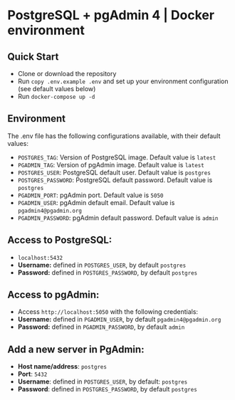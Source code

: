 # PostgreSQL + pgAdmin 4 | Docker environment


## Quick Start
* Clone or download the repository
* Run `copy .env.example .env` and set up your environment configuration (see default values below)
* Run `docker-compose up -d`


## Environment
The .env file has the following configurations available, with their default values:
* `POSTGRES_TAG`: Version of PostgreSQL image. Default value is `latest`
* `PGADMIN_TAG`: Version of pgAdmin image. Default value is `latest`
* `POSTGRES_USER`: PostgreSQL default user. Default value is `postgres`
* `POSTGRES_PASSWORD`: PostgreSQL default password. Default value is `postgres`
* `PGADMIN_PORT`: pgAdmin port. Default value is `5050`
* `PGADMIN_USER`: pgAdmin default email. Default value is `pgadmin4@pgadmin.org`
* `PGADMIN_PASSWORD`: pgAdmin default password. Default value is `admin`


## Access to PostgreSQL: 
* `localhost:5432`
* **Username:** defined in `POSTGRES_USER`, by default `postgres`
* **Password:** defined in `POSTGRES_PASSWORD`, by default `postgres`


## Access to pgAdmin: 
* Access `http://localhost:5050` with the following credentials:
* **Username:** defined in `PGADMIN_USER`, by default `pgadmin4@pgadmin.org`
* **Password:** defined in `PGADMIN_PASSWORD`, by default `admin`


## Add a new server in PgAdmin:
* **Host name/address**: `postgres`
* **Port**: `5432`
* **Username**: defined in `POSTGRES_USER`, by default: `postgres`
* **Password**: defined in `POSTGRES_PASSWORD`, by default `postgres`